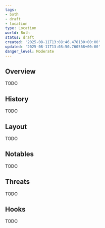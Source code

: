 ```yaml
---
tags:
- both
- draft
- location
type: Location
world: Both
status: draft
created: '2025-08-11T13:08:46.478130+00:00'
updated: '2025-08-11T13:08:50.760568+00:00'
danger_level: Moderate
---
```



## Overview

TODO
## History

TODO
## Layout

TODO
## Notables

TODO
## Threats

TODO
## Hooks

TODO
